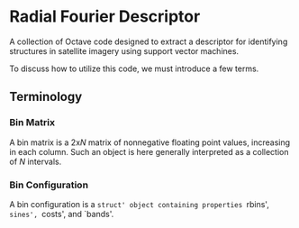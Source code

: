 # Radial Fourier Descriptor

A collection of Octave code designed to extract a descriptor for 
identifying structures in satellite imagery using support vector machines.

To discuss how to utilize this code, we must introduce a few terms.
## Terminology
### Bin Matrix
A bin matrix is a 2x*N* matrix of nonnegative floating point values,
increasing in each column. Such an object is here generally interpreted as a collection
of *N* intervals.
### Bin Configuration
A bin configuration is a `struct' object containing properties `rbins', `sines',
`costs', and `bands'.
